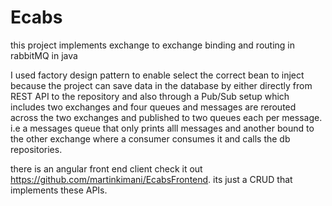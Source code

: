 # Ecabs
this project implements exchange to exchange binding and routing in rabbitMQ in java

I used factory design pattern to enable select the correct bean to inject because the project can save data in the database by either directly from REST API to the repository and also through a Pub/Sub setup which includes two exchanges and four queues and messages are rerouted across the two exchanges and published to two queues each per message. i.e a messages queue that only prints alll messages and another bound to the other exchange where a consumer consumes it and calls the db repositories.

there is an angular front end client check it out https://github.com/martinkimani/EcabsFrontend. its just a CRUD that implements these APIs.
